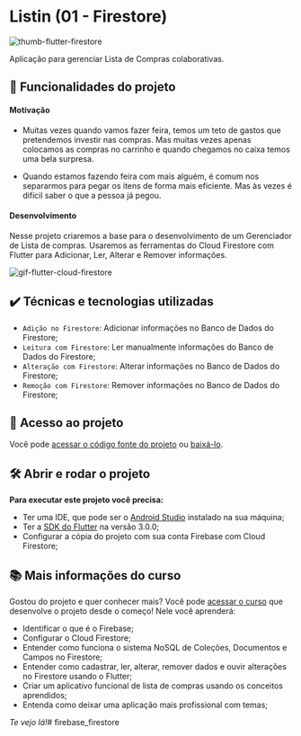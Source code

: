 # Listin (01 - Firestore)

![thumb-flutter-firestore](https://github.com/alura-cursos/flutter_firebase_firestore_first/raw/main/thumbnail.png)

Aplicação para gerenciar Lista de Compras colaborativas.

## 🔨 Funcionalidades do projeto

#### Motivação

- Muitas vezes quando vamos fazer feira, temos um teto de gastos que pretendemos investir nas compras. Mas muitas vezes apenas colocamos as compras no carrinho e quando chegamos no caixa temos uma bela surpresa.

- Quando estamos fazendo feira com mais alguém, é comum nos separarmos para pegar os itens de forma mais eficiente. Mas às vezes é difícil saber o que a pessoa já pegou.

#### Desenvolvimento

Nesse projeto criaremos a base para o desenvolvimento de um Gerenciador de Lista de compras. Usaremos as ferramentas do Cloud Firestore com Flutter para Adicionar, Ler, Alterar e Remover informações.

![gif-flutter-cloud-firestore](https://github.com/alura-cursos/flutter_firebase_firestore_first/raw/main/gif.gif)

## ✔️ Técnicas e tecnologias utilizadas

- `Adição no Firestore`: Adicionar informações no Banco de Dados do Firestore;
- `Leitura com Firestore`: Ler manualmente informações do Banco de Dados do Firestore;
- `Alteração com Firestore`: Alterar informações no Banco de Dados do Firestore;
- `Remoção com Firestore`: Remover informações no Banco de Dados do Firestore;

## 📁 Acesso ao projeto

Você pode [acessar o código fonte do projeto](https://github.com/alura-cursos/flutter_firebase_firestore_first/tree/aula04) ou [baixá-lo](https://github.com/alura-cursos/flutter_firebase_firestore_first/archive/refs/heads/aula04.zip).

## 🛠️ Abrir e rodar o projeto

**Para executar este projeto você precisa:**

- Ter uma IDE, que pode ser o  [Android Studio](https://developer.android.com/) instalado na sua máquina;
- Ter a [SDK do Flutter](https://docs.flutter.dev/get-started/install) na versão 3.0.0;
- Configurar a cópia do projeto com sua conta Firebase com Cloud Firestore;

## 📚 Mais informações do curso

Gostou do projeto e quer conhecer mais? Você pode [acessar o curso]() que desenvolve o projeto desde o começo! Nele você aprenderá:

- Identificar o que é o Firebase;
- Configurar o Cloud Firestore;
- Entender como funciona o sistema NoSQL de Coleções, Documentos e Campos no Firestore;
- Entender como cadastrar, ler, alterar, remover dados e ouvir alterações no Firestore usando o Flutter;
- Criar um aplicativo funcional de lista de compras usando os conceitos aprendidos;
- Entenda como deixar uma aplicação mais profissional com temas;

<!-- Esse curso faz parte da [formação de Flutter da Alura](https://cursos.alura.com.br/formacao-flutter) -->

*Te vejo lá!*# firebase_firestore
